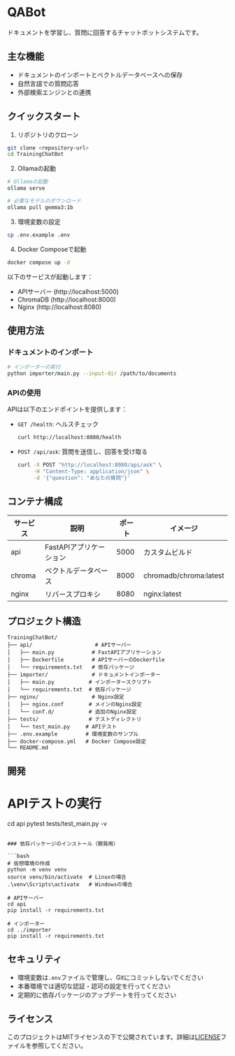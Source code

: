 # QABot

ドキュメントを学習し、質問に回答するチャットボットシステムです。

## 主な機能

- ドキュメントのインポートとベクトルデータベースへの保存
- 自然言語での質問応答
- 外部検索エンジンとの連携

## クイックスタート

1. リポジトリのクローン
```bash
git clone <repository-url>
cd TrainingChatBot
```

2. Ollamaの起動
```bash
# Ollamaの起動
ollama serve

# 必要なモデルのダウンロード
ollama pull gemma3:1b
```

3. 環境変数の設定
```bash
cp .env.example .env
```

4. Docker Composeで起動
```bash
docker compose up -d
```

以下のサービスが起動します：
- APIサーバー (http://localhost:5000)
- ChromaDB (http://localhost:8000)
- Nginx (http://localhost:8080)

## 使用方法

### ドキュメントのインポート

```bash
# インポーターの実行
python importer/main.py --input-dir /path/to/documents
```

### APIの使用

APIは以下のエンドポイントを提供します：

- `GET /health`: ヘルスチェック
  ```bash
  curl http://localhost:8080/health
  ```

- `POST /api/ask`: 質問を送信し、回答を受け取る
  ```bash
  curl -X POST "http://localhost:8080/api/ask" \
       -H "Content-Type: application/json" \
       -d '{"question": "あなたの質問"}'
  ```

## コンテナ構成

| サービス | 説明 | ポート | イメージ |
|----------|------|--------|----------|
| api | FastAPIアプリケーション | 5000 | カスタムビルド |
| chroma | ベクトルデータベース | 8000 | chromadb/chroma:latest |
| nginx | リバースプロキシ | 8080 | nginx:latest |

## プロジェクト構造

```
TrainingChatBot/
├── api/                    # APIサーバー
│   ├── main.py            # FastAPIアプリケーション
│   ├── Dockerfile         # APIサーバーのDockerfile
│   └── requirements.txt   # 依存パッケージ
├── importer/              # ドキュメントインポーター
│   ├── main.py           # インポータースクリプト
│   └── requirements.txt  # 依存パッケージ
├── nginx/                 # Nginx設定
│   ├── nginx.conf        # メインのNginx設定
│   └── conf.d/           # 追加のNginx設定
├── tests/                # テストディレクトリ
│   └── test_main.py     # APIテスト
├── .env.example         # 環境変数のサンプル
├── docker-compose.yml   # Docker Compose設定
└── README.md
```

## 開発

# APIテストの実行
cd api
pytest tests/test_main.py -v
```

### 依存パッケージのインストール（開発用）

```bash
# 仮想環境の作成
python -m venv venv
source venv/bin/activate  # Linuxの場合
.\venv\Scripts\activate   # Windowsの場合

# APIサーバー
cd api
pip install -r requirements.txt

# インポーター
cd ../importer
pip install -r requirements.txt
```

## セキュリティ

- 環境変数は`.env`ファイルで管理し、Gitにコミットしないでください
- 本番環境では適切な認証・認可の設定を行ってください
- 定期的に依存パッケージのアップデートを行ってください

## ライセンス

このプロジェクトはMITライセンスの下で公開されています。詳細は[LICENSE](LICENSE)ファイルを参照してください。
